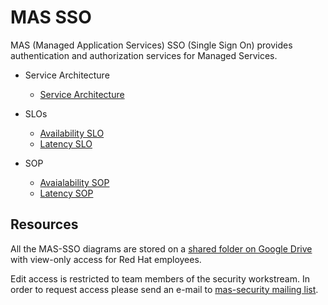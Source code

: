 # MAS SSO

MAS (Managed Application Services) SSO (Single Sign On) provides authentication and authorization services for Managed Services.

- Service Architecture
  - [Service Architecture](./service-architecture/service-architecture.md)

- SLOs
  - [Availability SLO](./slos/mas-sso-availability.md)
  - [Latency SLO](./slos/mas-sso-latency.md)

- SOP
  - [Avaialability SOP](./sop/mas-sso-availability/mas-sso-availability.md)
  - [Latency SOP](./sop/mas-sso-latency/mas-sso-latency.md)

## Resources

All the MAS-SSO diagrams are stored on a [shared folder on Google Drive](https://drive.google.com/file/d/1g5IlhigiY8UJM--IzR5kcfKWQ_BVoo2o/view?usp=sharing) with view-only access for Red Hat employees.

Edit access is restricted to team members of the security workstream. In order to request access please send an e-mail to [mas-security mailing list](https://groups.google.com/a/redhat.com/g/mas-security).
